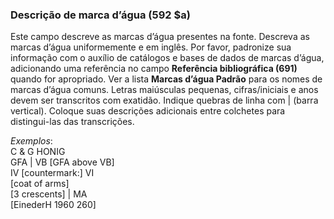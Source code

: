 ### Descrição de marca d’água (592 $a) 

Este campo descreve as marcas d’água presentes na fonte. Descreva as marcas d’água uniformemente e em inglês. Por favor, padronize sua informação com o auxílio de catálogos e bases de dados de marcas d’água, adicionando uma referência no campo **Referência bibliográfica (691)** quando for apropriado. Ver a lista **Marcas d’água Padrão** para os nomes de marcas d’água comuns. Letras maiúsculas pequenas, cifras/iniciais e anos devem ser transcritos com exatidão. Indique quebras de linha com | (barra vertical). Coloque suas descrições adicionais entre colchetes para distingui-las das transcrições.

_Exemplos_:  
C & G HONIG  
GFA | VB [GFA above VB]  
IV [countermark:] VI  
[coat of arms]  
[3 crescents] | MA  
[EinederH 1960 260]